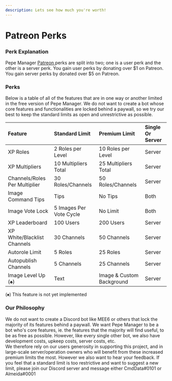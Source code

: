 ```yaml
---
description: Lets see how much you're worth!
---
```


# Patreon Perks

### Perk Explanation

Pepe Manager [Patreon ](https://pepemanager.com/patreon)perks are split into two; one is a user perk and the other is a server perk. You gain user perks by donating over $1 on Patreon. You gain server perks by donated over $5 on Patreon.

### Perks

Below is a table of all of the features that are in one way or another limited in the free version of Pepe Manager. We do not want to create a bot whose core features and functionalities are locked behind a paywall, so we try our best to keep the standard limits as open and unrestrictive as possible.

| Feature | Standard Limit | Premium Limit | Single Or Server |
| :--- | :--- | :--- | :--- |
| XP Roles | 2 Roles per Level | 10 Roles per Level | Server |
| XP Multipliers | 10 Multipliers Total | 25 Multipliers Total | Server |
| Channels/Roles Per Multiplier | 30 Roles/Channels | 50 Roles/Channels | Server |
| Image Command Tips | Tips | No Tips | Both |
| Image Vote Lock | 5 Images Per Vote Cycle | No Limit | Both |
| XP Leaderboard | 100 Users | 200 Users | Server |
| XP White/Blacklist Channels | 30 Channels | 50 Channels | Server |
| Autorole Limit | 5 Roles | 25 Roles | Server |
| Autopublish Channels | 5 Channels | 25 Channels | Server |
| Image Level Up \(♠\) | Text | Image & Custom Background | Server |

\(♠\) This feature is not yet implemented

### Our Philosophy

We do not want to create a Discord bot like MEE6 or others that lock the majority of its features behind a paywall. We want Pepe Manager to be a bot who's core features, ie. the features that the majority will find useful, to be as free as possible. However, like every single other bot, we also have development costs, upkeep costs, server costs, etc.  
We therefore rely on our users generosity in supporting this project, and in large-scale server/operation owners who will benefit from these increased premium limits the most. However we also want to hear your feedback. If you feel that a standard limit is too restrictive and want to suggest a new limit, please join our Discord server and message either CmdData\#0101 or Almeida\#0001

